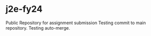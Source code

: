 # j2e-fy24
Public Repository for assignment submission
Testing commit to main repository.
Testing auto-merge.
